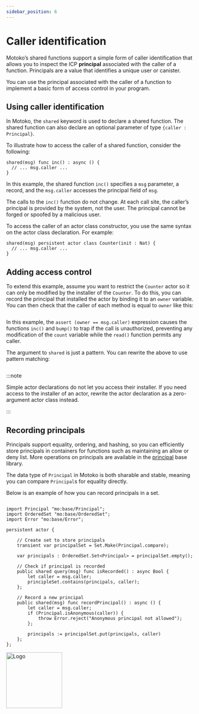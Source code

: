 ```yaml
---
sidebar_position: 6
---
```


# Caller identification



Motoko’s shared functions support a simple form of caller identification that allows you to inspect the ICP **principal** associated with the caller of a function. Principals are a value that identifies a unique user or canister.

You can use the principal associated with the caller of a function to implement a basic form of access control in your program.

## Using caller identification

In Motoko, the `shared` keyword is used to declare a shared function. The shared function can also declare an optional parameter of type `{caller : Principal}`.

To illustrate how to access the caller of a shared function, consider the following:

``` motoko
shared(msg) func inc() : async () {
  // ... msg.caller ...
}
```

In this example, the shared function `inc()` specifies a `msg` parameter, a record, and the `msg.caller` accesses the principal field of `msg`.

The calls to the `inc()` function do not change. At each call site, the caller’s principal is provided by the system, not the user. The principal cannot be forged or spoofed by a malicious user.

To access the caller of an actor class constructor, you use the same syntax on the actor class declaration. For example:

``` motoko
shared(msg) persistent actor class Counter(init : Nat) {
  // ... msg.caller ...
}
```

## Adding access control

To extend this example, assume you want to restrict the `Counter` actor so it can only be modified by the installer of the `Counter`. To do this, you can record the principal that installed the actor by binding it to an `owner` variable. You can then check that the caller of each method is equal to `owner` like this:

``` motoko file=../../examples/Counters-caller.mo
```

In this example, the `assert (owner == msg.caller)` expression causes the functions `inc()` and `bump()` to trap if the call is unauthorized, preventing any modification of the `count` variable while the `read()` function permits any caller.

The argument to `shared` is just a pattern. You can rewrite the above to use pattern matching:

``` motoko file=../../examples/Counters-caller-pat.mo
```

:::note

Simple actor declarations do not let you access their installer. If you need access to the installer of an actor, rewrite the actor declaration as a zero-argument actor class instead.

:::


## Recording principals

Principals support equality, ordering, and hashing, so you can efficiently store principals in containers for functions such as maintaining an allow or deny list. More operations on principals are available in the [principal](../base/Principal.md) base library.

The data type of `Principal` in Motoko is both sharable and stable, meaning you can compare `Principal`s for equality directly.

Below is an example of how you can record principals in a set.

``` motoko file=../../examples/RecordPrincipals.mo
```


```motoko
import Principal "mo:base/Principal";
import OrderedSet "mo:base/OrderedSet";
import Error "mo:base/Error";

persistent actor {

    // Create set to store principals
    transient var principalSet = Set.Make(Principal.compare);

    var principals : OrderedSet.Set<Principal> = principalSet.empty();

    // Check if principal is recorded
    public shared query(msg) func isRecorded() : async Bool {
        let caller = msg.caller;
        principleSet.contains(principals, caller);
    };

    // Record a new principal
    public shared(msg) func recordPrincipal() : async () {
        let caller = msg.caller;
        if (Principal.isAnonymous(caller)) {
            throw Error.reject("Anonymous principal not allowed");
        };

        principals := principalSet.put(principals, caller)
    };
};
```

<img src="https://github.com/user-attachments/assets/844ca364-4d71-42b3-aaec-4a6c3509ee2e" alt="Logo" width="150" height="150" />
